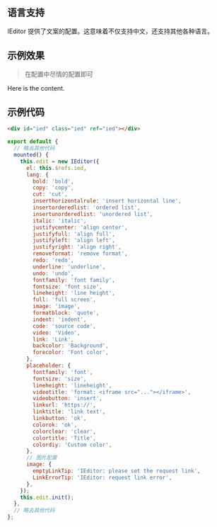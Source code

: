 ## 语言支持

IEditor 提供了文案的配置。这意味着不仅支持中文，还支持其他各种语言。

## 示例效果
> 在配置中尽情的配置即可

<div id="ied" class="ied" ref="ied"><p>Here is the content.</p></div>

## 示例代码

```html
<div id="ied" class="ied" ref="ied"></div>
```

```js
export default {
  // 略去其他代码
  mounted() {
    this.edit = new IEditor({
      el: this.$refs.ied,
      lang: {
        bold: 'bold',
        copy: 'copy',
        cut: 'cut',
        inserthorizontalrule: 'insert horizontal line',
        insertorderedlist: 'ordered list',
        insertunorderedlist: 'unordered list',
        italic: 'italic',
        justifycenter: 'align center',
        justifyfull: 'align full',
        justifyleft: 'align left',
        justifyright: 'align right',
        removeformat: 'remove format',
        redo: 'redo',
        underline: 'underline',
        undo: 'undo',
        fontfamily: 'font family',
        fontsize: 'font size',
        lineheight: 'line height',
        full: 'full screen',
        image: 'image',
        formatblock: 'quote',
        indent: 'indent',
        code: 'source code',
        video: 'Video',
        link: 'Link',
        backcolor: 'Background',
        forecolor: 'Font color',
      },
      placeholder: {
        fontfamily: 'font',
        fontsize: 'size',
        lineheight: 'lineheight',
        videotitle: 'format: <iframe src="..."></iframe>',
        videobutton: 'insert',
        linkurl: 'https://',
        linktitle: 'link text',
        linkbutton: 'ok',
        colorok: 'ok',
        colorclear: 'clear',
        colortitle: 'Title',
        colordiy: 'Custom color',
      },
      // 图片配置
      image: {
        emptyLinkTip: 'IEditor: please set the request link',
        LinkErrorTip: 'IEditor: request link error',
      },
    });
    this.edit.init();
  },
  // 略去其他代码
};
```

<script>
import IEditor from '../src/core/ieditor';

export default {
  mounted() {
    this.edit = new IEditor({
      el: this.$refs.ied,
      lang: {
        bold: 'bold',
        copy: 'copy',
        cut: 'cut',
        inserthorizontalrule: 'insert horizontal line',
        insertorderedlist: 'ordered list',
        insertunorderedlist: 'unordered list',
        italic: 'italic',
        justifycenter: 'align center',
        justifyfull: 'align full',
        justifyleft: 'align left',
        justifyright: 'align right',
        removeformat: 'remove format',
        redo: 'redo',
        underline: 'underline',
        undo: 'undo',
        fontfamily: 'font family',
        fontsize: 'font size',
        lineheight: 'line height',
        full: 'full screen',
        image: 'image',
        formatblock: 'quote',
        indent: 'indent',
        code: 'source code',
        video: 'Video',
        link: 'Link',
        backcolor: 'Background',
        forecolor: 'Font color',
      },
      placeholder: {
        fontfamily: 'font',
        fontsize: 'size',
        lineheight: 'lineheight',
        videotitle: 'format: <iframe src="..."></iframe>',
        videobutton: 'insert',
        linkurl: 'https://',
        linktitle: 'link text',
        linkbutton: 'ok',
        colorok: 'ok',
        colorclear: 'clear',
        colortitle: 'Title',
        colordiy: 'Custom color',
      },
      // 图片配置
      image: {
        emptyLinkTip: 'IEditor: please set the request link',
        LinkErrorTip: 'IEditor: request link error',
      },
    });
    this.edit.init();
  },
};
</script>

<style lang="scss">
// IEditor 样式
@import './style/ieditor.scss';
</style>
